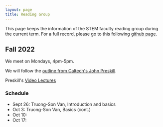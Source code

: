 ```yaml
---
layout: page 
title: Reading Group 
---
```

This page keeps the information of the STEM faculty reading group during the current term.
For a full record, please go to this following [github page](https://github.com/sonv/reading-group).

## Fall 2022
We meet on Mondays, 4pm-5pm.

We will follow the [outline from Caltech's John Preskill](http://theory.caltech.edu/~preskill/ph219/ph219_2021-22.html).

Preskill's [Video Lectures](https://www.youtube.com/playlist?list=PL0ojjrEqIyPy-1RRD8cTD_lF1hflo89Iu)

### Schedule
- Sept 26: Truong-Son Van, Introduction and basics
- Oct 3: Truong-Son Van, Basics (cont.)
- Oct 10:
- Oct 17: 

